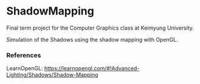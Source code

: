 # ShadowMapping
Final term project for the Computer Graphics class at Keimyung University.

Simulation of the Shadows using the shadow mapping with OpenGL.

### References
LearnOpenGL: https://learnopengl.com/#!Advanced-Lighting/Shadows/Shadow-Mapping
